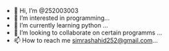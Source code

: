 - 👋 Hi, I’m @252003003
- 👀 I’m interested in programming...
- 🌱 I’m currently learning python ...
- 💞️ I’m looking to collaborate on certain programms ...
- 📫 How to reach me simrashahid252@gmail.com...

<!---
252003003/252003003 is a ✨ special ✨ repository because its `README.md` (this file) appears on your GitHub profile.
You can click the Preview link to take a look at your changes.
--->
